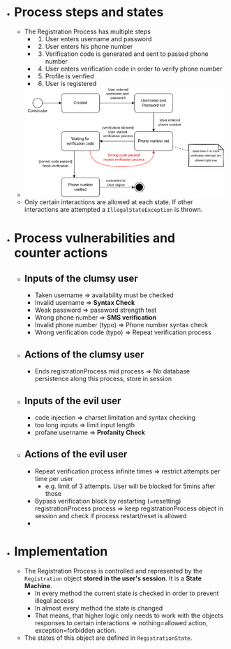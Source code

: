 - # Process steps and states
	- The Registration Process has multiple steps
		- 1) User enters username and password
		- 2) User enters his phone number
		- 3) Verification code is generated and sent to passed phone number
		- 4) User enters verification code in order to verify phone number
		- 5) Profile is verified
		- 6) User is registered
	- ![Connect-me-registrationProcess-states.drawio.png](../assets/Connect-me-registration-states.drawio_1649025360406_0.png)
	- Only certain interactions are allowed at each state. If other interactions are attempted a `IllegalStateException` is thrown.
- # Process vulnerabilities and counter actions
	- ## Inputs of the clumsy user
		- Taken username => availability must be checked
		- Invalid username => **Syntax Check**
		- Weak password => password strength test
		- Wrong phone number => **SMS verification**
		- Invalid phone number (typo) => Phone number syntax check
		- Wrong verification code (typo) => Repeat verification process
	- ## Actions of the clumsy user
		- Ends registrationProcess mid process => No database persistence along this process, store in session
	- ## Inputs of the evil user
		- code injection => charset limitation and syntax checking
		- too long inputs => limit input length
		- profane username => **Profanity Check**
	- ## Actions of the evil user
		- Repeat verification process infinite times => restrict attempts per time per user
			- e.g. limit of 3 attempts. User will be blocked for 5mins after those
		- Bypass verification block by restarting (=resetting) registrationProcess process => keep registrationProcess object in session and check if process restart/reset is allowed
		-
- # Implementation
	- The Registration Process is controlled and represented by the `Registration` object **stored in the user's session**. It is a **State Machine**.
		- In every method the current state is checked in order to prevent illegal access
		- In almost every method the state is changed
		- That means, that higher logic only needs to work with the objects responses to certain interactions => nothing=allowed action, exception=forbidden action.
	- The states of this object are defined in `RegistrationState`.